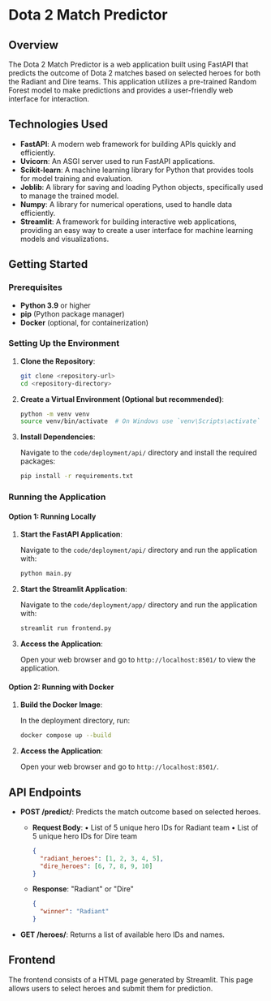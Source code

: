 # Dota 2 Match Predictor

## Overview

The Dota 2 Match Predictor is a web application built using FastAPI that predicts the outcome of Dota 2 matches based on selected heroes for both the Radiant and Dire teams. This application utilizes a pre-trained Random Forest model to make predictions and provides a user-friendly web interface for interaction.

## Technologies Used

- **FastAPI**: A modern web framework for building APIs quickly and efficiently.
- **Uvicorn**: An ASGI server used to run FastAPI applications.
- **Scikit-learn**: A machine learning library for Python that provides tools for model training and evaluation.
- **Joblib**: A library for saving and loading Python objects, specifically used to manage the trained model.
- **Numpy**: A library for numerical operations, used to handle data efficiently.
- **Streamlit**: A framework for building interactive web applications, providing an easy way to create a user interface for machine learning models and visualizations.

## Getting Started

### Prerequisites

- **Python 3.9** or higher
- **pip** (Python package manager)
- **Docker** (optional, for containerization)

### Setting Up the Environment

1. **Clone the Repository**:

   ```bash
   git clone <repository-url>
   cd <repository-directory>
   ```

2. **Create a Virtual Environment (Optional but recommended)**:

   ```bash
   python -m venv venv
   source venv/bin/activate  # On Windows use `venv\Scripts\activate`
   ```

3. **Install Dependencies**:

   Navigate to the `code/deployment/api/` directory and install the required packages:

   ```bash
   pip install -r requirements.txt
   ```

### Running the Application

#### Option 1: Running Locally

1. **Start the FastAPI Application**:

   Navigate to the `code/deployment/api/` directory and run the application with:

   ```bash
   python main.py
   ```

2. **Start the Streamlit Application**:

   Navigate to the `code/deployment/app/` directory and run the application with:

   ```bash
   streamlit run frontend.py
   ```
   
3. **Access the Application**:

   Open your web browser and go to `http://localhost:8501/` to view the application.

#### Option 2: Running with Docker

1. **Build the Docker Image**:

   In the deployment directory, run:

   ```bash
   docker compose up --build
   ```

2. **Access the Application**:

   Open your web browser and go to `http://localhost:8501/`.

## API Endpoints

- **POST /predict/**: Predicts the match outcome based on selected heroes.
  - **Request Body**:
    • List of 5 unique hero IDs for Radiant team
    • List of 5 unique hero IDs for Dire team
    ```json
    {
      "radiant_heroes": [1, 2, 3, 4, 5],
      "dire_heroes": [6, 7, 8, 9, 10]
    }
    ```
  - **Response**:
    "Radiant" or "Dire"
    ```json
    {
      "winner": "Radiant"
    }
    ```

- **GET /heroes/**: Returns a list of available hero IDs and names.

## Frontend

The frontend consists of a HTML page generated by Streamlit. This page allows users to select heroes and submit them for prediction.

